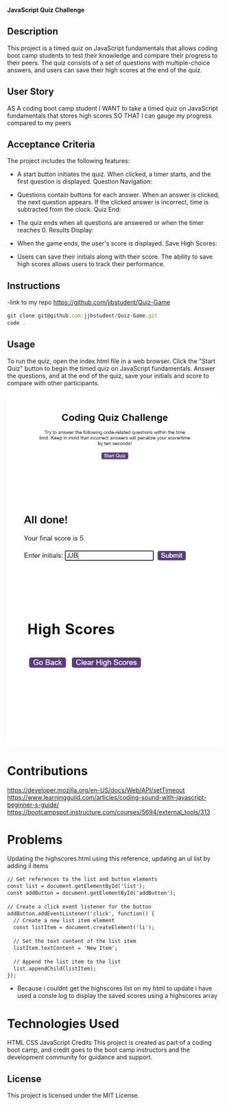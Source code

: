 **JavaScript Quiz Challenge**

## Description

This project is a timed quiz on JavaScript fundamentals that allows coding boot camp students to test their knowledge and compare their progress to their peers. The quiz consists of a set of questions with multiple-choice answers, and users can save their high scores at the end of the quiz.

## User Story

AS A coding boot camp student
I WANT to take a timed quiz on JavaScript fundamentals that stores high scores
SO THAT I can gauge my progress compared to my peers

## Acceptance Criteria

The project includes the following features:

- A start button initiates the quiz.
When clicked, a timer starts, and the first question is displayed.
Question Navigation:

- Questions contain buttons for each answer.
When an answer is clicked, the next question appears.
If the clicked answer is incorrect, time is subtracted from the clock.
Quiz End:

- The quiz ends when all questions are answered or when the timer reaches 0.
Results Display:

- When the game ends, the user's score is displayed.
Save High Scores:

- Users can save their initials along with their score.
The ability to save high scores allows users to track their performance.

## Instructions 

-link to my repo https://github.com/jjbstudent/Quiz-Game

```javascript
git clone git@github.com:jjbstudent/Quiz-Game.git
code .
```

## Usage
To run the quiz, open the index.html file in a web browser. Click the "Start Quiz" button to begin the timed quiz on JavaScript fundamentals. Answer the questions, and at the end of the quiz, save your initials and score to compare with other participants.

![screen1](assets/ref/2.png)
![screen2](assets/ref/3.png)
![screen3](assets/ref/4.png)

# Contributions
https://developer.mozilla.org/en-US/docs/Web/API/setTimeout
https://www.learningguild.com/articles/coding-sound-with-javascript-beginner-s-guide/
https://bootcampspot.instructure.com/courses/5694/external_tools/313

# Problems 
Updating the highscores.html using this reference, updating an ul list by adding il items
```
// Get references to the list and button elements
const list = document.getElementById('list');
const addButton = document.getElementById('addButton');

// Create a click event listener for the button
addButton.addEventListener('click', function() {
  // Create a new list item element
  const listItem = document.createElement('li');
  
  // Set the text content of the list item
  listItem.textContent = 'New Item';

  // Append the list item to the list
  list.appendChild(listItem);
});
```

- Because i couldnt get the highscores list on my html to update i have used a consle log to display the saved scores using a highscores array

# Technologies Used
HTML
CSS
JavaScript
Credits
This project is created as part of a coding boot camp, and credit goes to the boot camp instructors and the development community for guidance and support.

## License
This project is licensed under the MIT License.



